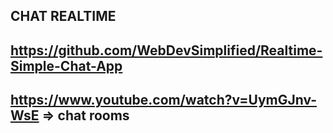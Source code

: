 ## CHAT REALTIME


## https://github.com/WebDevSimplified/Realtime-Simple-Chat-App

## https://www.youtube.com/watch?v=UymGJnv-WsE => chat rooms